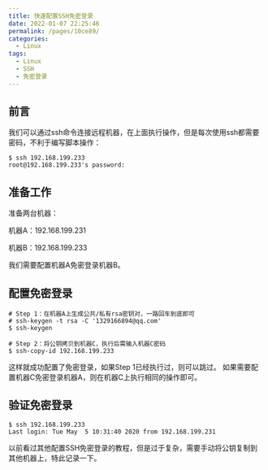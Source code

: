 ```yaml
---
title: 快速配置SSH免密登录
date: 2022-01-07 22:25:46
permalink: /pages/10ce89/
categories:
  - Linux
tags:
  - Linux
  - SSH
  - 免密登录
---
```

## 前言

我们可以通过ssh命令连接远程机器，在上面执行操作，但是每次使用ssh都需要密码，不利于编写脚本操作：

```shell
$ ssh 192.168.199.233
root@192.168.199.233's password: 
```

## 准备工作

准备两台机器：

机器A：192.168.199.231

机器B：192.168.199.233

我们需要配置机器A免密登录机器B。


## 配置免密登录

```shell
# Step 1：在机器A上生成公共/私有rsa密钥对，一路回车到底即可
# ssh-keygen -t rsa -C '1329166894@qq.com'
$ ssh-keygen

# Step 2：将公钥拷贝到机器C，执行后需输入机器C密码
$ ssh-copy-id 192.168.199.233
```

这样就成功配置了免密登录，如果Step 1已经执行过，则可以跳过。
如果需要配置机器C免密登录机器A，则在机器C上执行相同的操作即可。


## 验证免密登录

```shell
$ ssh 192.168.199.233
Last login: Tue May  5 10:31:40 2020 from 192.168.199.231
```

以前看过其他配置SSH免密登录的教程，但是过于复杂，需要手动将公钥复制到其他机器上，特此记录一下。